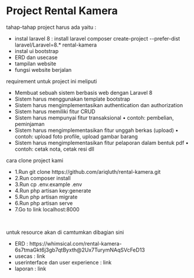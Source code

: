 <h1>Project Rental Kamera </h1>
<span> tahap-tahap project harus ada yaitu :  </span>
<ul> 
    <li> instal laravel 8 : install laravel composer create-project --prefer-dist laravel/Laravel=8.* rental-kamera </li>
    <li> instal ui bootstrap </li>
    <li> ERD dan usecase </li>
    <li> tampilan website  </li>
    <li> fungsi website berjalan  </li>
</ul>
<span> requirement untuk project ini meliputi <span>
    <ul> 
        <li> Membuat sebuah sistem berbasis web dengan Laravel 8</li>
        <li>   Sistem harus menggunakan template bootstrap </li>
        <li>Sistem harus mengimplementasikan authentication dan authorization </li>
        <li>Sistem harus memiliki fitur CRUD </li>
<li> Sistem harus mempunyai fitur transaksional
    • contoh: pembelian, peminjaman </li>
<li> Sistem harus mengimplementasikan fitur unggah berkas (upload)
• contoh: upload foto profile, upload gambar barang </li>
<li>Sistem harus mengimplementasikan fitur pelaporan dalam bentuk pdf
• contoh: cetak nota, cetak resi dll</li>
   </ul> 
        <span> cara clone project kami </span>
 <ul> 
<li> 1.Run git clone https://github.com/ariqluth/rental-kamera.git</li>
<li>2.Run composer install</li>
<li>3.Run cp .env.example .env</li>
<li>4.Run php artisan key:generate</li>
<li>5.Run php artisan migrate</li>
<li>6.Run php artisan serve</li>
<li>7.Go to link localhost:8000</li>
       </ul> 
    <br/> 
 <p> untuk resource akan di camtumkan dibagian sini </p>
    <ul>
        <li> ERD : https://whimsical.com/rental-kamera-6s7tmaGkt6j3gb7qtByxth@2Ux7TurymNAqSVcFeD13</li>
        <li> usecas : link </li>
        <li> userinterface dan user experience : link </li>
        <li> laporan : link </li>
    </ul>
